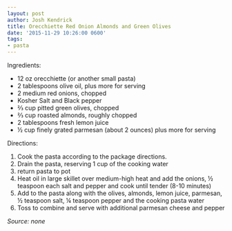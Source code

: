 ```yaml
---
layout: post
author: Josh Kendrick
title: Orecchiette Red Onion Almonds and Green Olives
date: '2015-11-29 10:26:00 0600'
tags:
- pasta
---
```


Ingredients:
* 12 oz orecchiette (or another small pasta)
* 2 tablespoons olive oil, plus more for serving
* 2 medium red onions, chopped
* Kosher Salt and Black pepper
* ⅔ cup pitted green olives, chopped
* ⅔ cup roasted almonds, roughly chopped
* 2 tablespoons fresh lemon juice
* ½ cup finely grated parmesan (about 2 ounces) plus more for serving

Directions:
1. Cook the pasta according to the package directions. 
2. Drain the pasta, reserving 1 cup of the cooking water 
3. return pasta to pot
4. Heat oil in large skillet over medium-high heat and add the onions, ½ teaspoon each salt and pepper and cook until tender (8-10 minutes) 
5. Add to the pasta along with the olives, almonds, lemon juice, parmesan, ½ teaspoon salt, ¼ teaspoon pepper and the cooking pasta water
6. Toss to combine and serve with additional parmesan cheese and pepper

*Source: none*